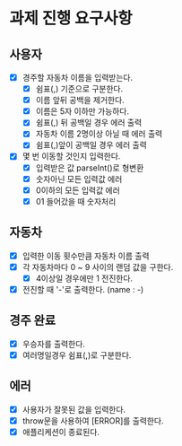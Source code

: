 # 과제 진행 요구사항

## 사용자
- [x] 경주할 자동차 이름을 입력받는다.
  - [x] 쉼표(,) 기준으로 구분한다.
  - [x] 이름 앞뒤 공백을 제거한다.
  - [x] 이름은 5자 이하만 가능하다.
  - [x] 쉼표(,) 뒤 공백일 경우 에러 출력
  - [x] 자동차 이름 2명이상 아닐 때 에러 출력
  - [x] 쉼표(,)앞이 공백일 경우 에러 출력
- [x] 몇 번 이동할 것인지 입력한다.
  - [x] 입력받은 값 parseInt()로 형변환
  - [x] 숫자아닌 모든 입력값 에러
  - [x] 0이하의 모든 입력값 에러
  - [x] 01 들어갔을 때 숫자처리

## 자동차
- [x] 입력한 이동 횟수만큼 자동차 이름 출력
- [x] 각 자동차마다 0 ~ 9 사이의 랜덤 값을 구한다.
  - [x] 4이상일 경우에만 1 전진한다.
- [x] 전진할 때 '-'로 출력한다. (name : -)

## 경주 완료
- [x] 우승자를 출력한다.
- [x] 여러명일경우 쉼표(,)로 구분한다.

## 에러
- [x] 사용자가 잘못된 값을 입력한다.
- [x] throw문을 사용하여 [ERROR]를 출력한다.
 - [x] 애플리케션이 종료된다.